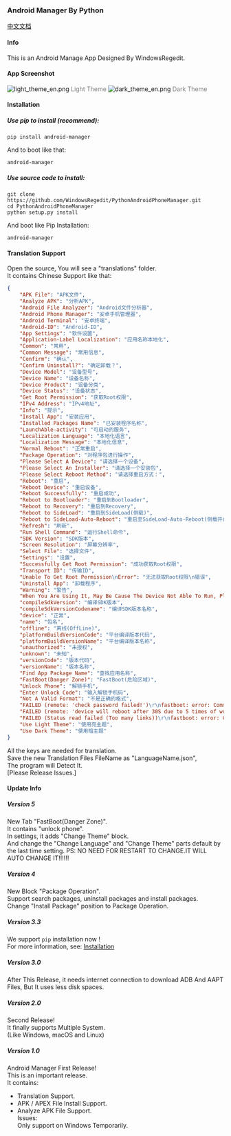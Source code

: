 ### Android Manager By Python

[中文文档](https://github.com/WindowsRegedit/PythonAndroidPhoneManager/docs/README_ZH-CN.md)

#### Info
This is an Android Manage App Designed By WindowsRegedit.<br>

#### App Screenshot
![light_theme_en.png](https://github.com/WindowsRegedit/PythonAndroidPhoneManager/raw/master/light_theme_en.png)
<font color="grey">Light Theme</font>
![dark_theme_en.png](https://github.com/WindowsRegedit/PythonAndroidPhoneManager/raw/master/dark_theme_en.png)
<font color="grey">Dark Theme</font>


#### Installation
##### Use pip to install (recommend):
```shell
pip install android-manager
```
And to boot like that:<br>
```shell
android-manager
```
##### Use source code to install:
```shell
git clone https://github.com/WindowsRegedit/PythonAndroidPhoneManager.git
cd PythonAndroidPhoneManager
python setup.py install
```
And boot like Pip Installation:
```shell
android-manager
```

#### Translation Support
Open the source, You will see a "translations" folder.<br>
It contains Chinese Support like that:
```json
{
    "APK File": "APK文件",
    "Analyze APK": "分析APK",
    "Android File Analyzer": "Android文件分析器",
    "Android Phone Manager": "安卓手机管理器",
    "Android Terminal": "安卓终端",
    "Android-ID": "Android-ID",
    "App Settings": "软件设置",
    "Application-Label Localization": "应用名称本地化",
    "Common": "常用",
    "Common Message": "常用信息",
    "Confirm": "确认",
    "Confirm Uninstall?": "确定卸载？",
    "Device Model": "设备型号",
    "Device Name": "设备名称",
    "Device Product": "设备分类",
    "Device Status": "设备状态",
    "Get Root Permission": "获取Root权限",
    "IPv4 Address": "IPv4地址",
    "Info": "提示",
    "Install App": "安装应用",
    "Installed Packages Name": "已安装程序名称",
    "LaunchAble-activity": "可启动的服务",
    "Localization Language": "本地化语言",
    "Localization Message": "本地化信息",
    "Normal Reboot": "正常重启",
    "Package Operation": "对程序包进行操作",
    "Please Select A Device": "请选择一个设备",
    "Please Select An Installer": "请选择一个安装包",
    "Please Select Reboot Method": "请选择重启方式：",
    "Reboot": "重启",
    "Reboot Device": "重启设备",
    "Reboot Successfully": "重启成功",
    "Reboot to Bootloader": "重启到Bootloader",
    "Reboot to Recovery": "重启到Recovery",
    "Reboot to SideLoad": "重启到SideLoad(侧载)",
    "Reboot to SideLoad-Auto-Reboot": "重启至SideLoad-Auto-Reboot(侧载并自动重启)",
    "Refresh": "刷新",
    "Run Shell Command": "运行Shell命令",
    "SDK Version": "SDK版本",
    "Screen Resolution": "屏幕分辨率",
    "Select File": "选择文件",
    "Settings": "设置",
    "Successfully Get Root Permission": "成功获取Root权限",
    "Transport ID": "传输ID",
    "Unable To Get Root Permission\nError": "无法获取Root权限\n错误",
    "Uninstall App": "卸载程序",
    "Warning": "警告",
    "When You Are Using It, May Be Cause The Device Not Able To Run, Please Use Carefully": "在使用过程中，有可能会导致设备无法正常运行，请谨慎使用",
    "compileSdkVersion": "编译SDK版本",
    "compileSdkVersionCodename": "编译SDK版本名称",
    "device": "正常",
    "name": "包名",
    "offline": "离线(OffLine)",
    "platformBuildVersionCode": "平台编译版本代码",
    "platformBuildVersionName": "平台编译版本名称",
    "unauthorized": "未授权",
    "unknown": "未知",
    "versionCode": "版本代码",
    "versionName": "版本名称",
    "Find App Package Name": "查找应用名称",
    "FastBoot(Danger Zone)": "FastBoot(危险区域)",
    "Unlock Phone": "解锁手机",
    "Enter Unlock Code": "输入解锁手机码",
    "Not A Valid Format": "不是正确的格式",
    "FAILED (remote: 'check password failed!')\r\nfastboot: error: Command failed\r\n": "错误 (设备: '检查密码失败！')\r\nfastboot: 错误: 命令失败\r\n",
    "FAILED (remote: 'device will reboot after 30S due to 5 times of wrong key.')\r\nfastboot: error: Command failed\r\n": "错误 (设备: '30秒后设备将重启因为输入了5次错误的密码')\nfastboot: 错误: 命令失败\n",
    "FAILED (Status read failed (Too many links))\r\nfastboot: error: Command failed\r\n": "错误 (状态读取失败(太多链接))\nfastboot: 错误: 命令失败\n",
    "Use Light Theme": "使用亮主题",
    "Use Dark Theme": "使用暗主题"
}
```
All the keys are needed for translation.<br>
Save the new Translation Files FileName as "LanguageName.json",<br>
The program will Detect It.<br>
[Please Release Issues.]

#### Update Info
##### Version 5
New Tab "FastBoot(Danger Zone)".<br>
It contains "unlock phone".<br>
In settings, it adds "Change Theme" block.<br>
And change the "Change Language" and "Change Theme" parts default by the last time setting.
PS: NO NEED FOR RESTART TO CHANGE.IT WILL AUTO CHANGE IT!!!!!!

##### Version 4
New Block "Package Operation".<br>
Support search packages, uninstall packages and install packages.<br>
Change "Install Package" position to Package Operation.<br>

##### Version 3.3
We support ``pip`` installation now !<br>
For more information, see: [Installation](#Installation)

##### Version 3.0<br>
After This Release, it needs internet connection to download ADB And AAPT Files, But It uses less disk spaces.<br>

##### Version 2.0
Second Release!<br>
It finally supports Multiple System.<br>
(Like Windows, macOS and Linux)<br>

##### Version 1.0
Android Manager First Release!<br>
This is an important release.<br>
It contains:<br>
 - Translation Support.<br>
 - APK / APEX File Install Support.<br>
 - Analyze APK File Support.<br>
Issues:<br>
Only support on Windows Temporarily.<br>